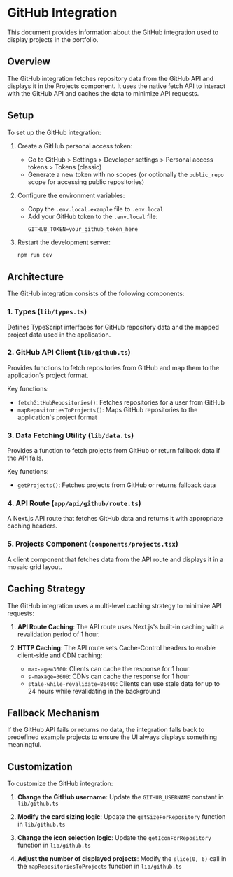# GitHub Integration

This document provides information about the GitHub integration used to display projects in the portfolio.

## Overview

The GitHub integration fetches repository data from the GitHub API and displays it in the Projects component. It uses the native fetch API to interact with the GitHub API and caches the data to minimize API requests.

## Setup

To set up the GitHub integration:

1. Create a GitHub personal access token:
   - Go to GitHub > Settings > Developer settings > Personal access tokens > Tokens (classic)
   - Generate a new token with no scopes (or optionally the `public_repo` scope for accessing public repositories)

2. Configure the environment variables:
   - Copy the `.env.local.example` file to `.env.local`
   - Add your GitHub token to the `.env.local` file:
     ```
     GITHUB_TOKEN=your_github_token_here
     ```

3. Restart the development server:
   ```bash
   npm run dev
   ```

## Architecture

The GitHub integration consists of the following components:

### 1. Types (`lib/types.ts`)

Defines TypeScript interfaces for GitHub repository data and the mapped project data used in the application.

### 2. GitHub API Client (`lib/github.ts`)

Provides functions to fetch repositories from GitHub and map them to the application's project format.

Key functions:
- `fetchGitHubRepositories()`: Fetches repositories for a user from GitHub
- `mapRepositoriesToProjects()`: Maps GitHub repositories to the application's project format

### 3. Data Fetching Utility (`lib/data.ts`)

Provides a function to fetch projects from GitHub or return fallback data if the API fails.

Key functions:
- `getProjects()`: Fetches projects from GitHub or returns fallback data

### 4. API Route (`app/api/github/route.ts`)

A Next.js API route that fetches GitHub data and returns it with appropriate caching headers.

### 5. Projects Component (`components/projects.tsx`)

A client component that fetches data from the API route and displays it in a mosaic grid layout.

## Caching Strategy

The GitHub integration uses a multi-level caching strategy to minimize API requests:

1. **API Route Caching**: The API route uses Next.js's built-in caching with a revalidation period of 1 hour.

2. **HTTP Caching**: The API route sets Cache-Control headers to enable client-side and CDN caching:
   - `max-age=3600`: Clients can cache the response for 1 hour
   - `s-maxage=3600`: CDNs can cache the response for 1 hour
   - `stale-while-revalidate=86400`: Clients can use stale data for up to 24 hours while revalidating in the background

## Fallback Mechanism

If the GitHub API fails or returns no data, the integration falls back to predefined example projects to ensure the UI always displays something meaningful.

## Customization

To customize the GitHub integration:

1. **Change the GitHub username**: Update the `GITHUB_USERNAME` constant in `lib/github.ts`

2. **Modify the card sizing logic**: Update the `getSizeForRepository` function in `lib/github.ts`

3. **Change the icon selection logic**: Update the `getIconForRepository` function in `lib/github.ts`

4. **Adjust the number of displayed projects**: Modify the `slice(0, 6)` call in the `mapRepositoriesToProjects` function in `lib/github.ts`
